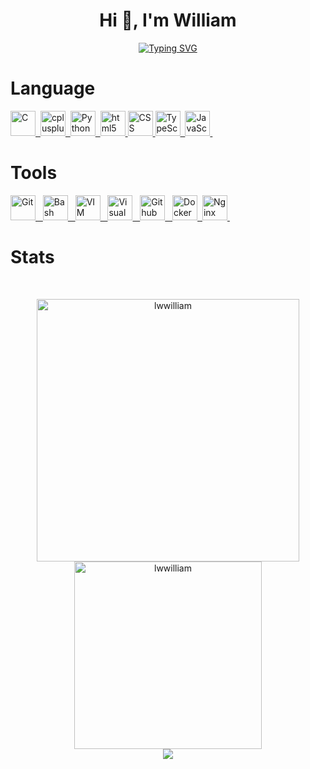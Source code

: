 <h1 align="center">Hi 👋, I'm William</h1>
<p align="center">
<a href="https://git.io/typing-svg"><img src="https://readme-typing-svg.herokuapp.com?font=Fira+Code&pause=1000&center=true&width=435&lines=Welcome+to+my+profile;Currently+a+cadet+in+42KL;rm+-rf+*" alt="Typing SVG" /></a>
</p>

# Language
<div>
	<a href="https://en.wikipedia.org/wiki/C_(programming_language)">
		<img src="https://cdn.jsdelivr.net/gh/devicons/devicon/icons/c/c-original.svg" title="C" alt="C" width="40" height="40"/>&nbsp;
	</a>
	<a href="https://en.cppreference.com/w/">
		<img src="https://cdn.jsdelivr.net/gh/devicons/devicon/icons/cplusplus/cplusplus-original.svg" title="cplusplus" alt="cplusplus" width="40" height="40"/>&nbsp;
	</a>
	<a href="https://www.python.org/">
  	<img src="https://cdn.jsdelivr.net/gh/devicons/devicon/icons/python/python-original.svg" title="Python" alt="Python" width="40" height="40"/>&nbsp;
	</a>
	<a href="https://en.wikipedia.org/wiki/HTML5">
  	<img src="https://cdn.jsdelivr.net/gh/devicons/devicon/icons/html5/html5-original.svg" title="html5" alt="html5" width="40" height="40"/>
	</a>
	<a href="https://en.wikipedia.org/wiki/CSS">
  	<img src="https://cdn.jsdelivr.net/gh/devicons/devicon/icons/css3/css3-original.svg" title="CSS" alt="CSS" width="40" height="40"/>
	</a>
	<a href="https://www.typescriptlang.org/">
	  <img src="https://cdn.jsdelivr.net/gh/devicons/devicon/icons/typescript/typescript-original.svg" title="TypeScript" alt="TypeScript" width="40" height="40"/>&nbsp;
	</a>
	<a href="https://www.javascript.com/">
  	<img src="https://cdn.jsdelivr.net/gh/devicons/devicon/icons/javascript/javascript-original.svg" title="JavaScript" alt="JavaScript" width="40" height="40"/>&nbsp;
	</a>
</div>


# Tools
<div>
	<a href="https://git-scm.com/">
		<img alt="Git" style="align:left; width:40px;" src="https://cdn.jsdelivr.net/gh/devicons/devicon/icons/git/git-original.svg" />&nbsp&nbsp;
	</a>
	<a href="https://www.gnu.org/software/bash/">
		<img alt="Bash" style="width:40px;" src="https://cdn.jsdelivr.net/gh/devicons/devicon/icons/bash/bash-original.svg" />&nbsp&nbsp;
	</a>
	<a href="https://www.vim.org/">
		<img alt="VIM" style="width:40px;" src="https://cdn.jsdelivr.net/gh/devicons/devicon/icons/vim/vim-original.svg" />&nbsp&nbsp;
	</a>
	<a href="https://code.visualstudio.com/">
		<img alt="Visual Studio Code" style="width:40px" src="https://cdn.jsdelivr.net/gh/devicons/devicon/icons/vscode/vscode-original.svg" />&nbsp&nbsp;
	</a>
	<a href="https://github.com/">
		<img alt="Github" style="width:40px;" src="https://cdn.jsdelivr.net/gh/devicons/devicon/icons/github/github-original.svg" />&nbsp&nbsp;
	</a>
	<a href="https://www.docker.com/">
	  <img src="https://cdn.jsdelivr.net/gh/devicons/devicon/icons/docker/docker-original.svg" title="Docker" alt="Docker" width="40" height="40"/>&nbsp;
	</a>
	<a href="https://www.nginx.com/">
  	<img src="https://cdn.jsdelivr.net/gh/devicons/devicon/icons/nginx/nginx-original.svg" title="Nginx" alt="Nginx" width="40" height="40"/>&nbsp;
	</a>
</div>
	
# Stats
<br>

<p align="center">
     <img src="https://github-readme-streak-stats.herokuapp.com/?user=lwwilliam&theme=tokyonight&hide_border=true&date_format=j%20M%5B%20Y%5D" width="420px" alt="lwwilliam" />
     <img src="https://github-readme-stats.vercel.app/api/top-langs?username=lwwilliam&show_icons=true&locale=en&layout=compact&theme=tokyonight&hide_border=true" width="300px" alt="lwwilliam"/>
<br>
<a href="https://github.com/antonkomarev/github-profile-views-counter">
    <img src="https://komarev.com/ghpvc/?username=lwwilliam&style=for-the-badge">
</a>
</p>

<!--
<picture>
  <source media="(prefers-color-scheme: dark)" srcset="https://github.com/lwwilliam/lwwilliam/blob/main/profile-3d-contrib/profile-night-view.svg">
  <source media="(prefers-color-scheme: light)" srcset="https://github.com/lwwilliam/lwwilliam/blob/main/profile-3d-contrib/profile-gitblock.svg">
  <img alt="github" src="https://github.com/lwwilliam/lwwilliam/blob/main/profile-3d-contrib/profile-night-view.svg" />
</picture>
-->
